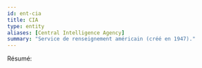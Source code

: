 ```yaml
---
id: ent-cia
title: CIA
type: entity
aliases: [Central Intelligence Agency]
summary: "Service de renseignement américain (créé en 1947)."
---
```

Résumé: 

